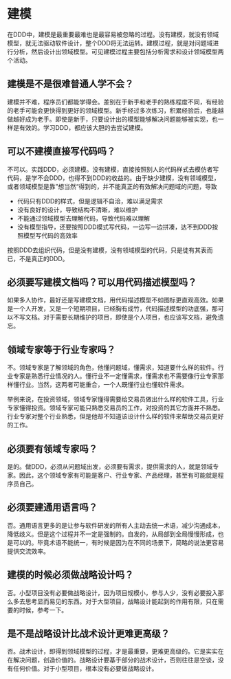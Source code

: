 # 建模
在DDD中，建模是最重要最难也是最容易被忽略的过程。没有建模，就没有领域模型，就无法驱动软件设计，整个DDD将无法运转。建模过程，就是对问题域进行分析，然后设计出领域模型。可见建模过程主要包括分析需求和设计领域模型两个活动。

## 建模是不是很难普通人学不会？

建模并不难，程序员们都能学得会。差别在于新手和老手的熟练程度不同，有经验的老手可能会更快得到更好的领域模型。新手经过多次练习，积累经验后，也能越做越好成为老手。即使是新手，只要设计出的模型能够解决问题能够被实现，也一样是有效的。学习DDD，都应该大胆的去尝试建模。

## 可以不建模直接写代码吗？
不可以。实践DDD，必须建模。没有建模，直接按照别人的代码样式去模仿者写代码，是学不会DDD，也得不到DDD的收益的。由于缺少建模，没有领域模型，或者领域模型是靠”想当然“得到的，并不能真正的有效解决问题域的问题，导致
* 代码只有DDD的样式，但是逻辑不自洽，难以满足需求
* 没有良好的设计，导致结构不清晰，难以维护
* 不能通过领域模型去理解代码，导致代码难以理解
* 没有模型指导，还要按照DDD模式写代码，一边写一边拼凑，达不到DDD按照模型写代码的高效率

按照DDD去组织代码，但是没有建模，没有领域模型的代码，只是徒有其表而已，不是真正的DDD。

## 必须要写建模文档吗？可以用代码描述模型吗？
如果多人协作，最好还是写建模文档，用代码描述模型不如图标更直观高效。如果是一个人开发，又是一个短期项目，已经胸有成竹，代码描述模型的功底强，那可以不写文档。对于需要长期维护的项目，即使是个人项目，也应该写文档，避免遗忘。

## 领域专家等于行业专家吗？
不。领域专家是了解领域的角色，他懂问题域，懂需求，知道要什么样的软件。行业专家是熟悉行业情况的人。懂行业不一定懂需求，懂需求也不需要像行业专家那样懂行业。当然，这两者可能重合，一个人既懂行业也懂软件需求。

举例来说，在投资领域，领域专家懂得需要给交易员做出什么样的软件工具，行业专家懂得投资。领域专家可能只熟悉交易员的工作，对投资的其它方面并不熟悉。行业专家对整个行业熟悉，但是他却不知道该设计什么样的软件来帮助交易员更好的工作。

## 必须要有领域专家吗？
是的。做DDD，必须从问题域出发，必须要有需求，提供需求的人，就是领域专家。因此，这个领域专家有可能是客户、行业专家、产品经理，甚至有可能就是程序员自己。

## 必须要建通用语言吗？
否。通用语言更多的是让参与软件研发的所有人主动去统一术语，减少沟通成本，降低歧义。但是这个过程并不一定是强制的。自发的，从局部到全局慢慢形成，也是可以的。毕竟术语不能统一，有时候是因为在不同的场景下，简略的说法更容易提供交流效率。

## 建模的时候必须做战略设计吗？
否。小型项目没有必要做战略设计，因为项目规模小，参与人少，没有必要投入那么多去思考显而易见的东西。对于大型项目，战略设计能起到的作用有限，只在需要的时候，参考一下。

## 是不是战略设计比战术设计更难更高级？
否。战术设计，即得到领域模型的过程，才是最重要，更难更高级的。它是实实在在解决问题，创造价值的。战略设计要基于部分的战术设计，否则往往是空谈，没有任何价值。对于小型项目，根本没有必要做战略设计。
